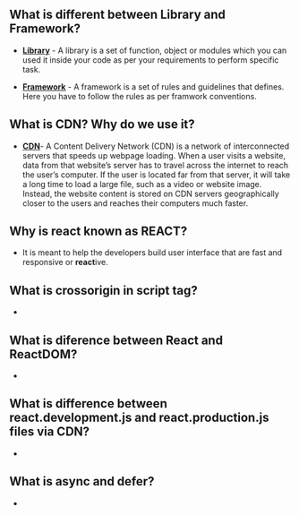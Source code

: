 ## What is different between Library and Framework?

- <ins>**Library**</ins> - A library is a set of function, object or modules which you can used it inside your code as per your requirements to perform specific task.

- <ins>**Framework**</ins> - A framework is a set of rules and guidelines that defines. Here you have to follow the rules as per framwork conventions.

## What is CDN? Why do we use it?

- <ins>**CDN**</ins>- A Content Delivery Network (CDN) is a network of interconnected servers that speeds up webpage loading. When a user visits a website, data from that website’s server has to travel across the internet to reach the user’s computer. If the user is located far from that server, it will take a long time to load a large file, such as a video or website image. Instead, the website content is stored on CDN servers geographically closer to the users and reaches their computers much faster.

## Why is react known as REACT?

- It is meant to help the developers build user interface that are fast and responsive or **react**ive.

## What is crossorigin in script tag?

-

## What is diference between React and ReactDOM?

-

## What is difference between react.development.js and react.production.js files via CDN?

-

## What is async and defer?

-
